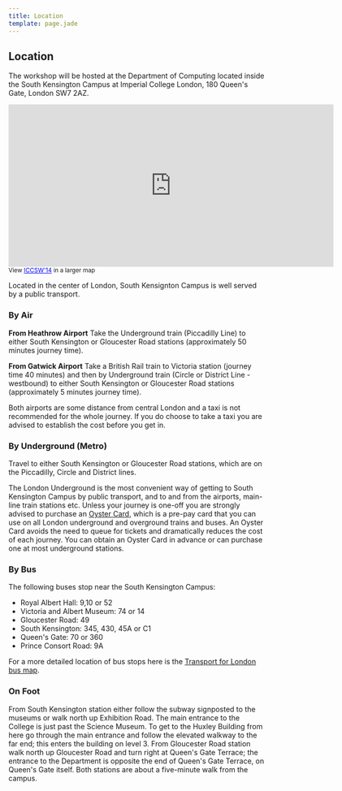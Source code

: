 ```yaml
---
title: Location
template: page.jade
---
```


## Location

The workshop will be hosted at the Department of Computing located
inside the South Kensington Campus at Imperial College London, 180
Queen's Gate, London SW7 2AZ.
<!--
The workshop programme will take place in
[Lecture Theatre
311](http://www3.imperial.ac.uk/conferenceandevents/venues/southkensingtonvenues/huxley). Breaks will be held on the corridors in front of the lecture theatre and lunch will be served in [Room 344](http://www3.imperial.ac.uk/conferenceandevents/venues/southkensingtonvenues/huxley).
-->

<iframe width="640" height="320" frameborder="0" scrolling="no"
marginheight="0" marginwidth="0"
src="https://maps.google.com/maps/ms?msa=0&amp;msid=208969794587665890130.0004c70ae4537961a4915&amp;ie=UTF8&amp;t=m&amp;ll=51.498732,-0.179461&amp;spn=0.002137,0.006866&amp;z=17&amp;output=embed"></iframe><br /><small>View <a href="https://maps.google.com/maps/ms?msa=0&amp;msid=208969794587665890130.0004c70ae4537961a4915&amp;ie=UTF8&amp;t=m&amp;ll=51.498732,-0.179461&amp;spn=0.002137,0.006866&amp;z=17&amp;source=embed" style="color:#0000FF;text-align:left">ICCSW'14</a> in a larger map</small>

Located in the center of London, South Kensignton Campus is well served
by a public transport.

### By Air

**From Heathrow Airport**
Take the Underground train (Piccadilly Line) to either South Kensington
or Gloucester Road stations (approximately 50 minutes journey time).

**From Gatwick Airport**
Take a British Rail train to Victoria station (journey time 40 minutes)
and then by Underground train (Circle or District Line - westbound) to
either South Kensington or Gloucester Road stations (approximately 5
minutes journey time).

Both airports are some distance from central London and a taxi is not
recommended for the whole journey. If you do choose to take a taxi you
are advised to establish the cost before you get in.

### By Underground (Metro)

Travel to either South Kensington or Gloucester Road stations, which are
on the Piccadilly, Circle and District lines.

The London Underground is the most convenient way of getting to South
Kensington Campus by public transport, and to and from the airports,
main-line train stations etc.  Unless your journey is one-off you are
strongly advised to purchase an [Oyster
Card](https://oyster.tfl.gov.uk/oyster/entry.do), which is a pre-pay
card that you can use on all London underground and overground trains
and buses.  An Oyster Card avoids the need to queue for tickets and
dramatically reduces the cost of each journey.  You can obtain an Oyster
Card in advance or can purchase one at most underground stations.

### By Bus

The following buses stop near the South Kensington Campus:

* Royal Albert Hall: 9,10 or 52
* Victoria and Albert Museum: 74 or 14
* Gloucester Road: 49
* South Kensington: 345, 430, 45A or C1
* Queen's Gate: 70 or 360
* Prince Consort Road: 9A

For a more detailed location of bus stops here is the [Transport for
London bus map](http://www.tfl.gov.uk/assets/downloads/centlond.pdf).

### On Foot

From South Kensington station either follow the subway signposted to the
museums or walk north up Exhibition Road. The main entrance to the
College is just past the Science Museum. To get to the Huxley Building
from here go through the main entrance and follow the elevated walkway
to the far end; this enters the building on level 3. From Gloucester
Road station walk north up Gloucester Road and turn right at Queen's
Gate Terrace; the entrance to the Department is opposite the end of
Queen's Gate Terrace, on Queen's Gate itself. Both stations are about a
five-minute walk from the campus.
